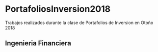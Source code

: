 ﻿# PortafoliosInversion2018
Trabajos realizados durante la clase de Portafolios de Inversion en Otoño 2018
## Ingenieria Financiera
